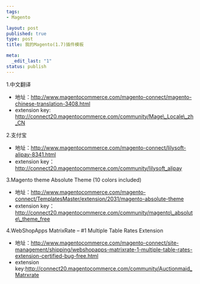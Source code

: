 ```yaml
--- 
tags: 
- Magento

layout: post
published: true
type: post
title: 我的Magento(1.7)插件模板

meta: 
  _edit_last: "1"
status: publish
---
```

1.中文翻译

*   地址：http://www.magentocommerce.com/magento-connect/magento-chinese-translation-3408.html
*   extension key: http://connect20.magentocommerce.com/community/Mage\_Locale\_zh_CN

<!--more-->

2.支付宝

*   地址：http://www.magentocommerce.com/magento-connect/lilysoft-alipay-8341.html
*   extension key：http://connect20.magentocommerce.com/community/lilysoft_alipay

3.Magento theme Absolute Theme (10 colors included)

*   地址：http://www.magentocommerce.com/magento-connect/TemplatesMaster/extension/2031/magento-absolute-theme
*   extension key：http://connect20.magentocommerce.com/community/magento\_absolute\_theme_free

4.WebShopApps MatrixRate – #1 Multiple Table Rates Extension

*   地址：http://www.magentocommerce.com/magento-connect/site-management/shipping/webshopapps-matrixrate-1-multiple-table-rates-extension-certified-bug-free.html
*   extension key:http://connect20.magentocommerce.com/community/Auctionmaid_Matrxrate
